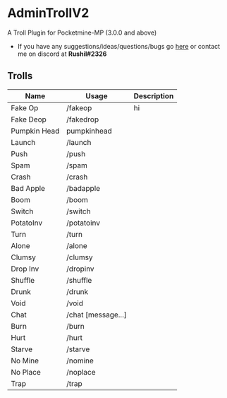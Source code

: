 # AdminTrollV2
A Troll Plugin for Pocketmine-MP (3.0.0 and above)

- If you have any suggestions/ideas/questions/bugs go [here](https://github.com/Rushil13579/AdminTrollV2/issues) or contact me on discord at **Rushil#2326**

## Trolls

Name | Usage | Description
-----|-------|------------
Fake Op | /fakeop <player> |  hi
Fake Deop | /fakedrop <player> |
Pumpkin Head | pumpkinhead <player> |
Launch | /launch <player> |
Push | /push <player> |
Spam | /spam <player> |
Crash | /crash <player> |
Bad Apple | /badapple <player> |
Boom | /boom <player> |
Switch | /switch <player> |
PotatoInv | /potatoinv <player> |
Turn | /turn <player> |
Alone | /alone <player> |
Clumsy | /clumsy <player> |
Drop Inv | /dropinv <player>
Shuffle | /shuffle <player>
Drunk | /drunk <player>
Void | /void <player>
Chat | /chat <player> [message...]
Burn | /burn <player> <seconds>
Hurt | /hurt <player> <damage>
Starve | /starve <player> <amount>
No Mine | /nomine <player> <seconds>
No Place | /noplace <player> <seconds>
Trap | /trap <player> <seconds>
